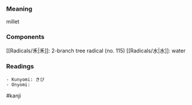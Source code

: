 ### Meaning

millet

### Components

[[Radicals/禾|禾]]: 2-branch tree radical (no. 115) [[Radicals/水|水]]: water

### Readings

```
- Kunyomi: きび
- Onyomi: 
```

#kanji